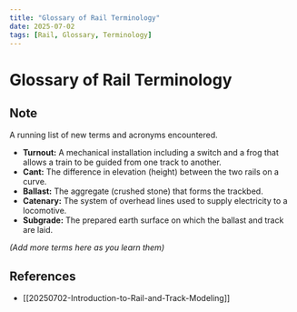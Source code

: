 ```yaml
---
title: "Glossary of Rail Terminology"
date: 2025-07-02
tags: [Rail, Glossary, Terminology]
---
```


# Glossary of Rail Terminology

## Note

A running list of new terms and acronyms encountered.

- **Turnout:** A mechanical installation including a switch and a frog that allows a train to be guided from one track to another.
- **Cant:** The difference in elevation (height) between the two rails on a curve.
- **Ballast:** The aggregate (crushed stone) that forms the trackbed.
- **Catenary:** The system of overhead lines used to supply electricity to a locomotive.
- **Subgrade:** The prepared earth surface on which the ballast and track are laid.

*(Add more terms here as you learn them)*

## References

- [[20250702-Introduction-to-Rail-and-Track-Modeling]]
